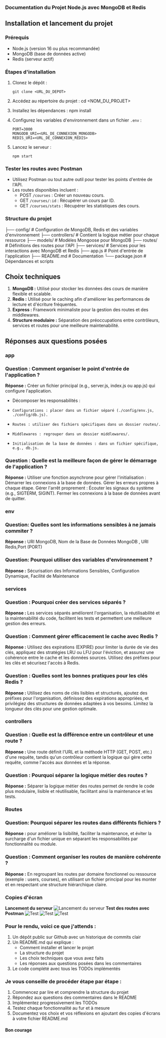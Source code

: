 ### Documentation du Projet Node.js avec MongoDB et Redis ###

## Installation et lancement du projet

### Prérequis
- Node.js (version 16 ou plus recommandée)
- MongoDB (base de données active)
- Redis (serveur actif)

### Étapes d'installation
1. Clonez le dépôt :
   ```
   git clone <URL_DU_DEPOT>
   ```
2. Accédez au répertoire du projet :
   cd <NOM_DU_PROJET>
   
3. Installez les dépendances :
      npm install
   
4. Configurez les variables d'environnement dans un fichier `.env` :
   ```env
   PORT=3000
   MONGODB_URI=<URL_DE_CONNEXION_MONGODB>
   REDIS_URI=<URL_DE_CONNEXION_REDIS>
   ```
5. Lancez le serveur :
   ```
   npm start
   ```

### Tester les routes avec Postman
- Utilisez Postman ou tout autre outil pour tester les points d'entrée de l'API.
- Les routes disponibles incluent :
  - POST `/courses` : Créer un nouveau cours.
  - GET `/courses/:id` : Récupérer un cours par ID.
  - GET `/courses/stats` : Récupérer les statistiques des cours.

### Structure du projet
├── config/        # Configuration de MongoDB, Redis et des variables d'environnement
├── controllers/   # Contient la logique métier pour chaque ressource
├── models/        # Modèles Mongoose pour MongoDB
├── routes/        # Définitions des routes pour l'API
├── services/      # Services pour les interactions avec MongoDB et Redis
├── app.js         # Point d'entrée de l'application
├── README.md      # Documentation
└── package.json   # Dépendances et scripts


## Choix techniques

1. **MongoDB :** Utilisé pour stocker les données des cours de manière flexible et scalable.
2. **Redis :** Utilisé pour le caching afin d'améliorer les performances de lecture et d'écriture fréquentes.
3. **Express :** Framework minimaliste pour la gestion des routes et des middlewares.
4. **Structure modulaire :** Séparation des préoccupations entre contrôleurs, services et routes pour une meilleure maintenabilité.

## Réponses aux questions posées

### app
### Question : Comment organiser le point d'entrée de l'application ?
**Réponse :** Créer un fichier principal (e.g., server.js, index.js ou app.js) qui configure l'application.
 * Décomposer les responsabilités :
*     Configurations : placer dans un fichier séparé (./config/env.js, ./config/db.js).
*     Routes : utiliser des fichiers spécifiques dans un dossier routes/.
*     Middlewares : regrouper dans un dossier middlewares/.
*     Initialisation de la base de données : dans un fichier spécifique, e.g., db.js.


### Question : Quelle est la meilleure façon de gérer le démarrage de l'application ?
**Réponse :** Utiliser une fonction asynchrone pour gérer l'initialisation :
    Démarrer les connexions à la base de données.
    Gérer les erreurs propres à chaque étape.
Gérer l'arrêt proprement :
  Écouter les signaux du système (e.g., SIGTERM, SIGINT).
  Fermer les connexions à la base de données avant de quitter.


### env
### Question: Quelles sont les informations sensibles à ne jamais commiter ?
**Réponse :** URI MongoDB, Nom de la Base de Données MongoDB , URI Redis,Port (PORT)  
### Question: Pourquoi utiliser des variables d'environnement ?
**Réponse :** Sécurisation des Informations Sensibles, Configuration Dynamique, Facilité de Maintenance  


### services
### Question : Pourquoi créer des services séparés ?
**Réponse :** Les services séparés améliorent l'organisation, la réutilisabilité et la maintenabilité du code, facilitent les tests et permettent une meilleure gestion des erreurs.

### Question : Comment gérer efficacement le cache avec Redis ?
**Réponse :** Utilisez des expirations (EXPIRE) pour limiter la durée de vie des clés, appliquez des stratégies LRU ou LFU pour l'éviction, et assurez une cohérence entre le cache et les données sources. Utilisez des préfixes pour les clés et sécurisez l'accès à Redis.

### Question : Quelles sont les bonnes pratiques pour les clés Redis ?
**Réponse :**  Utilisez des noms de clés lisibles et structurés, ajoutez des préfixes pour l'organisation, définissez des expirations appropriées, et privilégiez des structures de données adaptées à vos besoins. Limitez la longueur des clés pour une gestion optimale.

### controllers
### Question : Quelle est la différence entre un contrôleur et une route ?
**Réponse :** Une route définit l'URL et la méthode HTTP (GET, POST, etc.) d'une requête, tandis qu'un contrôleur contient la logique qui gère cette requête, comme l'accès aux données et la réponse.

### Question : Pourquoi séparer la logique métier des routes ?
**Réponse :** Séparer la logique métier des routes permet de rendre le code plus modulaire, lisible et réutilisable, facilitant ainsi la maintenance et les tests.

### Routes
### Question: Pourquoi séparer les routes dans différents fichiers ?
**Réponse :** pour améliorer la lisibilité, faciliter la maintenance, et éviter la surcharge d'un fichier unique en séparant les responsabilités par fonctionnalité ou module.

### Question : Comment organiser les routes de manière cohérente ?
**Réponse :** En regroupant les routes par domaine fonctionnel ou ressource (exemple : users, courses), en utilisant un fichier principal pour les monter et en respectant une structure hiérarchique claire.

### Copies d'écran
**Lancement du serveur**
![Lancement du serveur](./src/assets/screenshots/lancementServeur.png)
**Test des routes avec Postman**
![Test ](./src/assets/screenshots/postman1.png)
![Test ](./src/assets/screenshots/postman2.png)
![Test](./src/assets/screenshots/postman3.png)


### Pour le rendu, voici ce que j'attends :
1. Un dépôt public sur Github avec un historique de commits clair
2. Un README.md qui explique :
   - Comment installer et lancer le projet
   - La structure du projet
   - Les choix techniques que vous avez faits
   - Les réponses aux questions posées dans les commentaires
3. Le code complété avec tous les TODOs implémentés

### Je vous conseille de procéder étape par étape :
1. Commencez par lire et comprendre la structure du projet
2. Répondez aux questions des commentaires dans le README
3. Implémentez progressivement les TODOs
4. Testez chaque fonctionnalité au fur et à mesure
5. Documentez vos choix et vos réflexions en ajoutant des copies d'écrans à votre fichier README.md

#### Bon courage
